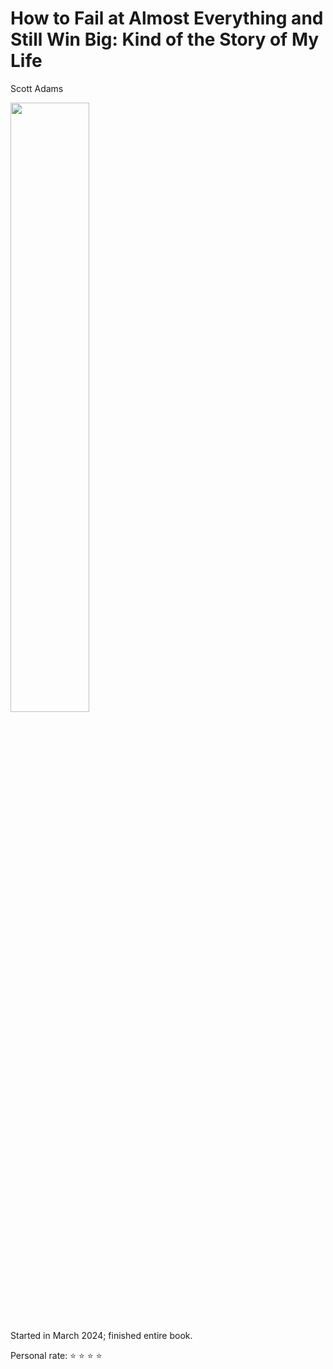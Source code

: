 # How to Fail at Almost Everything and Still Win Big: Kind of the Story of My Life

Scott Adams

<img src="https://images-na.ssl-images-amazon.com/images/S/compressed.photo.goodreads.com/books/1369823209i/17859574.jpg" width="50%">

Started in March 2024; finished entire book.

Personal rate: :star: :star: :star: :star: